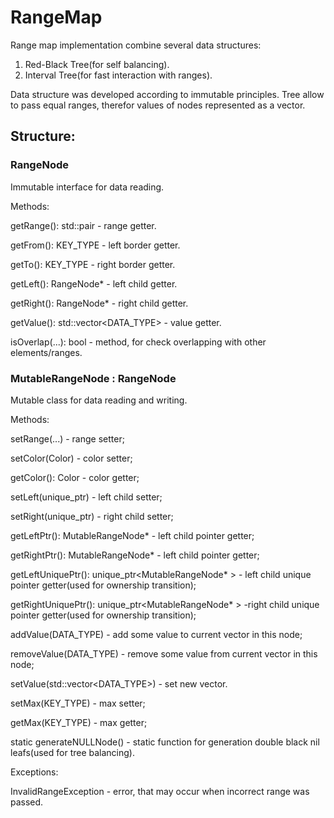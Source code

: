 # RangeMap
Range map implementation combine several data structures: 
1. Red-Black Tree(for self balancing).
2. Interval Tree(for fast interaction with ranges).

Data structure was developed according to immutable principles. Tree allow to pass equal ranges, therefor values of nodes represented as a vector.
## Structure:
### RangeNode
Immutable interface for data reading.

Methods:

getRange(): std::pair - range getter.

getFrom(): KEY_TYPE - left border getter.

getTo(): KEY_TYPE - right border getter.

getLeft(): RangeNode* - left child getter.

getRight(): RangeNode* - right child getter.

getValue(): std::vector<DATA_TYPE> - value getter.

isOverlap(...): bool - method, for check overlapping with other elements/ranges.

### MutableRangeNode : RangeNode
Mutable class for data reading and writing.

Methods:

setRange(...) - range setter;

setColor(Color) - color setter;

getColor(): Color - color getter;

setLeft(unique_ptr<MutableRangeNode>) - left child setter;

setRight(unique_ptr<MutableRangeNode>) - right child setter;

getLeftPtr(): MutableRangeNode* - left child pointer getter;

getRightPtr(): MutableRangeNode* - left child pointer getter;

getLeftUniquePtr(): unique_ptr<MutableRangeNode* > - left child unique pointer getter(used for ownership transition);

getRightUniquePtr(): unique_ptr<MutableRangeNode* > -right child unique pointer getter(used for ownership transition);

addValue(DATA_TYPE) - add some value to current vector in this node;

removeValue(DATA_TYPE) - remove some value from current vector in this node;

setValue(std::vector<DATA_TYPE>) - set new vector.

setMax(KEY_TYPE) - max setter;

getMax(KEY_TYPE) - max getter;

static generateNULLNode() - static function for generation double black nil leafs(used for tree balancing).

Exceptions:

InvalidRangeException - error, that may occur when incorrect range was passed.


